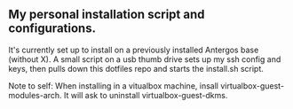 ## My personal installation script and configurations.

It's currently set up to install on a previously installed Antergos base (without X). A small script on a usb thumb drive sets up my ssh config and keys, then pulls down this dotfiles repo and starts the install.sh script.

Note to self:
When installing in a vitualbox machine, insall virtualbox-guest-modules-arch. It will ask to uninstall virtualbox-guest-dkms.

